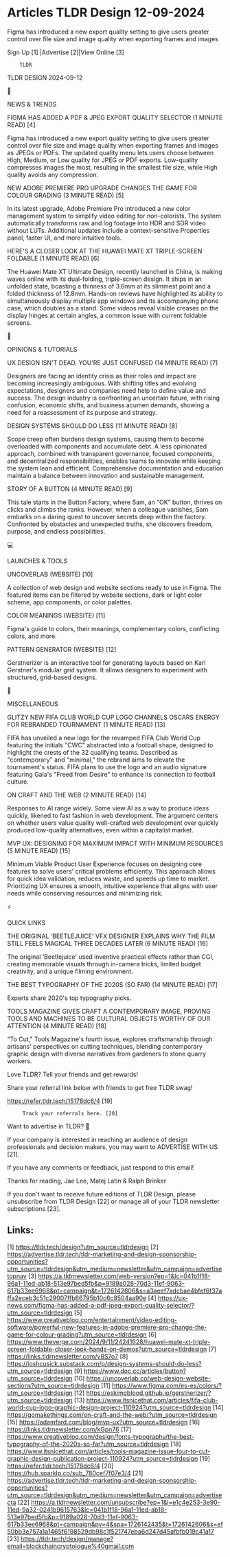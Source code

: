 # Articles TLDR Design 12-09-2024

Figma has introduced a new export quality setting to give users
greater control over file size and image quality when exporting frames
and images  

 Sign Up [1] |Advertise [2]|View Online [3] 

		TLDR 

TLDR DESIGN 2024-09-12

📱 

NEWS & TRENDS

 FIGMA HAS ADDED A PDF & JPEG EXPORT QUALITY SELECTOR (1 MINUTE READ)
[4] 

 Figma has introduced a new export quality setting to give users
greater control over file size and image quality when exporting frames
and images as JPEGs or PDFs. The updated quality menu lets users
choose between High, Medium, or Low quality for JPEG or PDF exports.
Low-quality compresses images the most, resulting in the smallest file
size, while High quality avoids any compression. 

 NEW ADOBE PREMIERE PRO UPGRADE CHANGES THE GAME FOR COLOUR GRADING (3
MINUTE READ) [5] 

 In its latest upgrade, Adobe Premiere Pro introduced a new color
management system to simplify video editing for non-colorists. The
system automatically transforms raw and log footage into HDR and SDR
video without LUTs. Additional updates include a context-sensitive
Properties panel, faster UI, and more intuitive tools. 

 HERE'S A CLOSER LOOK AT THE HUAWEI MATE XT TRIPLE-SCREEN FOLDABLE (1
MINUTE READ) [6] 

 The Huawei Mate XT Ultimate Design, recently launched in China, is
making waves online with its dual-folding, triple-screen design. It
ships in an unfolded state, boasting a thinness of 3.6mm at its
slimmest point and a folded thickness of 12.8mm. Hands-on reviews have
highlighted its ability to simultaneously display multiple app windows
and its accompanying phone case, which doubles as a stand. Some videos
reveal visible creases on the display hinges at certain angles, a
common issue with current foldable screens. 

🚀 

OPINIONS & TUTORIALS

 UX DESIGN ISN'T DEAD, YOU'RE JUST CONFUSED (14 MINUTE READ) [7] 

 Designers are facing an identity crisis as their roles and impact are
becoming increasingly ambiguous. With shifting titles and evolving
expectations, designers and companies need help to define value and
success. The design industry is confronting an uncertain future, with
rising confusion, economic shifts, and business acumen demands,
showing a need for a reassessment of its purpose and strategy. 

 DESIGN SYSTEMS SHOULD DO LESS (11 MINUTE READ) [8] 

 Scope creep often burdens design systems, causing them to become
overloaded with components and accumulate debt. A less opinionated
approach, combined with transparent governance, focused components,
and decentralized responsibilities, enables teams to innovate while
keeping the system lean and efficient. Comprehensive documentation and
education maintain a balance between innovation and sustainable
management. 

 STORY OF A BUTTON (4 MINUTE READ) [9] 

 This tale starts in the Button Factory, where Sam, an “OK”
button, thrives on clicks and climbs the ranks. However, when a
colleague vanishes, Sam embarks on a daring quest to uncover secrets
deep within the factory. Confronted by obstacles and unexpected
truths, she discovers freedom, purpose, and endless possibilities. 

💻 

LAUNCHES & TOOLS

 UNCOVERLAB (WEBSITE) [10] 

 A collection of web design and website sections ready to use in
Figma. The featured items can be filtered by website sections, dark or
light color scheme, app components, or color palettes. 

 COLOR MEANINGS (WEBSITE) [11] 

 Figma's guide to colors, their meanings, complementary colors,
conflicting colors, and more. 

 PATTERN GENERATOR (WEBSITE) [12] 

 Gerstnerizer is an interactive tool for generating layouts based on
Karl Gerstner's modular grid system. It allows designers to experiment
with structured, grid-based designs. 

🎁 

MISCELLANEOUS

 GLITZY NEW FIFA CLUB WORLD CUP LOGO CHANNELS OSCARS ENERGY FOR
REBRANDED TOURNAMENT (1 MINUTE READ) [13] 

 FIFA has unveiled a new logo for the revamped FIFA Club World Cup
featuring the initials "CWC" abstracted into a football shape,
designed to highlight the crests of the 32 qualifying teams. Described
as "contemporary" and "minimal," the rebrand aims to elevate the
tournament's status. FIFA plans to use the logo and an audio signature
featuring Gala's "Freed from Desire" to enhance its connection to
football culture. 

 ON CRAFT AND THE WEB (2 MINUTE READ) [14] 

 Responses to AI range widely. Some view AI as a way to produce ideas
quickly, likened to fast fashion in web development. The argument
centers on whether users value quality well-crafted web development
over quickly produced low-quality alternatives, even within a
capitalist market. 

 MVP UX: DESIGNING FOR MAXIMUM IMPACT WITH MINIMUM RESOURCES (5 MINUTE
READ) [15] 

 Minimum Viable Product User Experience focuses on designing core
features to solve users' critical problems efficiently. This approach
allows for quick idea validation, reduces waste, and speeds up time to
market. Prioritizing UX ensures a smooth, intuitive experience that
aligns with user needs while conserving resources and minimizing risk.


⚡ 

QUICK LINKS

 THE ORIGINAL ‘BEETLEJUICE' VFX DESIGNER EXPLAINS WHY THE FILM STILL
FEELS MAGICAL THREE DECADES LATER (6 MINUTE READ) [16] 

 The original ‘Beetlejuice' used inventive practical effects rather
than CGI, creating memorable visuals through in-camera tricks, limited
budget creativity, and a unique filming environment. 

 THE BEST TYPOGRAPHY OF THE 2020S (SO FAR) (14 MINUTE READ) [17] 

 Experts share 2020's top typography picks. 

 TOOLS MAGAZINE GIVES CRAFT A CONTEMPORARY IMAGE, PROVING TOOLS AND
MACHINES TO BE CULTURAL OBJECTS WORTHY OF OUR ATTENTION (4 MINUTE
READ) [18] 

 "To Cut," Tools Magazine's fourth issue, explores craftsmanship
through artisans' perspectives on cutting techniques, blending
contemporary graphic design with diverse narratives from gardeners to
stone quarry workers. 

Love TLDR? Tell your friends and get rewards!

 Share your referral link below with friends to get free TLDR swag! 

 https://refer.tldr.tech/15178dc6/4 [19] 

		 Track your referrals here. [20] 

Want to advertise in TLDR? 📰

 If your company is interested in reaching an audience of design
professionals and decision makers, you may want to ADVERTISE WITH US
[21]. 

 If you have any comments or feedback, just respond to this email! 

Thanks for reading, 
Jae Lee, Matej Latin & Ralph Brinker 

If you don't want to receive future editions of TLDR Design, please
unsubscribe from TLDR Design [22] or manage all of your TLDR
newsletter subscriptions [23]. 

 

Links:
------
[1] https://tldr.tech/design?utm_source=tldrdesign
[2] https://advertise.tldr.tech/tldr-marketing-and-design-sponsorship-opportunities?utm_source=tldrdesign&utm_medium=newsletter&utm_campaign=advertisetopnav
[3] https://a.tldrnewsletter.com/web-version?ep=1&lc=041b1f18-96a1-11ed-ab18-513e97bed5fb&p=9189a028-70d3-11ef-9063-617b33ee6968&pt=campaign&t=1726142606&s=a3aeef7adcbae4bfef6f37affa2eceb3c51c29007ffb66795b10c6c8504aa90e
[4] https://ux-news.com/figma-has-added-a-pdf-jpeg-export-quality-selector/?utm_source=tldrdesign
[5] https://www.creativebloq.com/entertainment/video-editing-software/powerful-new-features-in-adobe-premiere-pro-change-the-game-for-colour-grading?utm_source=tldrdesign
[6] https://www.theverge.com/2024/9/11/24241628/huawei-mate-xt-triple-screen-foldable-closer-look-hands-on-demos?utm_source=tldrdesign
[7] https://links.tldrnewsletter.com/v8S7o7
[8] https://joshcusick.substack.com/p/design-systems-should-do-less?utm_source=tldrdesign
[9] https://www.doc.cc/articles/button?utm_source=tldrdesign
[10] https://uncoverlab.co/web-design-website-sections?utm_source=tldrdesign
[11] https://www.figma.com/es-es/colors/?utm_source=tldrdesign
[12] https://eskimoblood.github.io/gerstnerizer/?utm_source=tldrdesign
[13] https://www.itsnicethat.com/articles/fifa-club-world-cup-logo-graphic-design-project-110924?utm_source=tldrdesign
[14] https://gomakethings.com/on-craft-and-the-web/?utm_source=tldrdesign
[15] https://adamfard.com/blog/mvp-ux?utm_source=tldrdesign
[16] https://links.tldrnewsletter.com/kGpn76
[17] https://www.creativebloq.com/design/fonts-typography/the-best-typography-of-the-2020s-so-far?utm_source=tldrdesign
[18] https://www.itsnicethat.com/articles/tools-magazine-issue-four-to-cut-graphic-design-publication-project-110924?utm_source=tldrdesign
[19] https://refer.tldr.tech/15178dc6/4
[20] https://hub.sparklp.co/sub_780cef7f07e3/4
[21] https://advertise.tldr.tech/tldr-marketing-and-design-sponsorship-opportunities?utm_source=tldrdesign&utm_medium=newsletter&utm_campaign=advertisecta
[22] https://a.tldrnewsletter.com/unsubscribe?ep=1&l=e1c4e253-3e90-11ed-9a32-0241b9615763&lc=041b1f18-96a1-11ed-ab18-513e97bed5fb&p=9189a028-70d3-11ef-9063-617b33ee6968&pt=campaign&pv=4&spa=1726142435&t=1726142606&s=ef50bb3e757a1a1465f6198529db98c1f521747eba6d247d45afbfb019c41a17
[23] https://tldr.tech/design/manage?email=blockchaincryptologue%40gmail.com